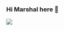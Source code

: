 ### Hi Marshal here 👋

![](https://github-readme-stats.vercel.app/api?username=Marshal7cc&theme=radical)
